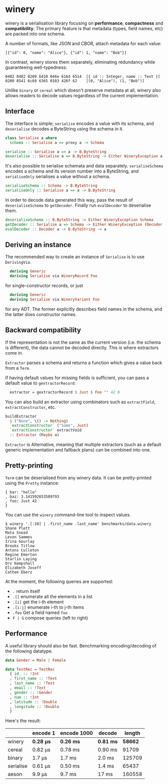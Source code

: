 # winery

winery is a serialisation library focusing on __performance__, __compactness__
and __compatibility__. The primary feature is that metadata (types, field names,
etc) are packed into one schema.

A number of formats, like JSON and CBOR, attach metadata for each value:

`[{"id": 0, "name": "Alice"}, {"id": 1, "name": "Bob"}]`

In contrast, winery stores them separately, eliminating redundancy while
guaranteeing well-typedness:

```
0402 0402 0269 6410 046e 616d 6514  [{ id :: Integer, name :: Text }]
0200 0541 6c69 6365 0103 426f 62    [(0, "Alice"), (1, "Bob")]
```

Unlike `binary` or `cereal` which doesn't preserve metadata at all, winery also
allows readers to decode values regardless of the current implementation.

## Interface

The interface is simple; `serialise` encodes a value with its schema, and
`deserialise` decodes a ByteString using the schema in it.

```haskell
class Serialise a where
  schema :: Serialise a => proxy a -> Schema

serialise :: Serialise a => a -> B.ByteString
deserialise :: Serialise a => B.ByteString -> Either WineryException a
```

It's also possible to serialise schemata and data separately. `serialiseSchema`
encodes a schema and its version number into a ByteString, and
`serialiseOnly` serialises a value without a schema.

```haskell
serialiseSchema :: Schema -> B.ByteString
serialiseOnly :: Serialise a => a -> B.ByteString
```

In order to decode data generated this way, pass the result of `deserialiseSchema`
to `getDecoder`. Finally run `evalDecoder` to deserialise them.

```haskell
deserialiseSchema :: B.ByteString -> Either WineryException Schema
getDecoder :: Serialise a => Schema -> Either WineryException (Decoder a)
evalDecoder :: Decoder a -> B.ByteString -> a
```

## Deriving an instance

The recommended way to create an instance of `Serialise` is to use `DerivingVia`.

```haskell
  deriving Generic
  deriving Serialise via WineryRecord Foo
```

for single-constructor records, or just

```haskell
  deriving Generic
  deriving Serialise via WineryVariant Foo
```

for any ADT. The former explicitly describes field names in the schema, and the
latter does constructor names.

## Backward compatibility

If the representation is not the same as the current version (i.e. the schema
 is different), the data cannot be decoded directly. This is where extractors
come in.

`Extractor` parses a schema and returns a function which gives a value back from
a `Term`.

If having default values for missing fields is sufficient, you can pass a
default value to `gextractorRecord`:

```haskell
  extractor = gextractorRecord $ Just $ Foo "" 42 0
```

You can also build an extractor using combinators such as `extractField`, `extractConstructor`, etc.

```haskell
buildExtractor
  $ ("None", \() -> Nothing)
  `extractConstructor` ("Some", Just)
  `extractConstructor` extractVoid
  :: Extractor (Maybe a)
```

`Extractor` is Alternative, meaning that multiple extractors (such as a default
generic implementation and fallback plans) can be combined into one.

## Pretty-printing

`Term` can be deserialised from any winery data. It can be pretty-printed using the `Pretty` instance:

```
{ bar: "hello"
, baz: 3.141592653589793
, foo: Just 42
}
```

You can use the `winery` command-line tool to inspect values.

```
$ winery '.[:10] | .first_name .last_name' benchmarks/data.winery
Shane Plett
Mata Snead
Levon Sammes
Irina Gourlay
Brooks Titlow
Antons Culleton
Regine Emerton
Starlin Laying
Orv Kempshall
Elizabeth Joseff
Cathee Eberz
```

At the moment, the following queries are supported:

* `.` return itself
* `.[]` enumerate all the elements in a list
* `.[i]` get the i-th element
* `.[i:j]` enumerate i-th to j-th items
* `.foo` Get a field named `foo`
* `F | G` compose queries (left to right)

## Performance

A useful library should also be fast. Benchmarking encoding/decoding of the
following datatype.

```haskell
data Gender = Male | Female

data TestRec = TestRec
  { id_ :: !Int
  , first_name :: !Text
  , last_name :: !Text
  , email :: !Text
  , gender :: !Gender
  , num :: !Int
  , latitude :: !Double
  , longitude :: !Double
  }
```

Here's the result:

|           | encode 1 | encode 1000 | decode  | length  |
|-----------|----------|-------------|---------| ------- |
| winery    | __0.28 μs__  | __0.26 ms__ | __0.81 ms__ | __58662__ |
| cereal    | 0.82 μs  | 0.78 ms     | 0.90 ms | 91709  |
| binary    | 1.7 μs   | 1.7 ms      | 2.0 ms  | 125709 |
| serialise | 0.61 μs  | 0.50 ms     | 1.4 ms  | 65437  |
| aeson     | 9.9 μs   | 9.7 ms      | 17 ms   | 160558 |
